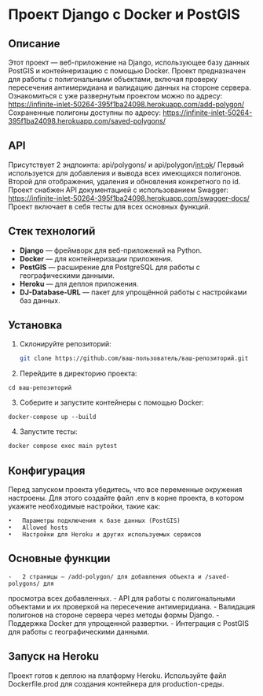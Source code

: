 # Проект Django с Docker и PostGIS

## Описание

Этот проект — веб-приложение на Django, использующее базу данных PostGIS
и контейнеризацию с помощью Docker. Проект предназначен для работы
с полигональными объектами, включая проверку пересечения антимеридиана
и валидацию данных на стороне сервера.
Ознакомиться с уже развернутым проектом можно по адресу:
https://infinite-inlet-50264-395f1ba24098.herokuapp.com/add-polygon/
Сохраненные полигоны доступны по адресу:
https://infinite-inlet-50264-395f1ba24098.herokuapp.com/saved-polygons/

## API

Присутствует 2 эндпоинта: api/polygons/ и api/polygon/<int:pk>/
Первый используется для добавления и вывода всех имеющихся полигонов.
Второй для отображения, удаления и обновления конкретного по id.
Проект снабжен API документацией с использованием Swagger:
https://infinite-inlet-50264-395f1ba24098.herokuapp.com/swagger-docs/
Проект включает в себя тесты для всех основных функций.

## Стек технологий

- **Django** — фреймворк для веб-приложений на Python.
- **Docker** — для контейнеризации приложения.
- **PostGIS** — расширение для PostgreSQL для работы с географическими данными.
- **Heroku** — для деплоя приложения.
- **DJ-Database-URL** — пакет для упрощённой работы с настройками баз данных.

## Установка

1. Склонируйте репозиторий:

   ```bash
   git clone https://github.com/ваш-пользователь/ваш-репозиторий.git
   ```
2.	Перейдите в директорию проекта:

```
cd ваш-репозиторий

```
3.	Соберите и запустите контейнеры с помощью Docker:

```
docker-compose up --build

```
4. Запустите тесты:

```bash
docker compose exec main pytest
```

## Конфигурация

Перед запуском проекта убедитесь, что все переменные окружения настроены.
Для этого создайте файл .env в корне проекта, в котором укажите необходимые настройки, такие как:

	•	Параметры подключения к базе данных (PostGIS)
	•	Allowed hosts
	•	Настройки для Heroku и других используемых сервисов

## Основные функции

    -   2 страницы — /add-polygon/ для добавления объекта и /saved-polygons/ для
просмотра всех добавленных.
    -   API для работы с полигональными объектами и их проверкой на пересечение
антимеридиана.
	-	Валидация полигонов на стороне сервера через методы формы Django.
	-	Поддержка Docker для упрощенной развертки.
	-	Интеграция с PostGIS для работы с географическими данными.

## Запуск на Heroku

Проект готов к деплою на платформу Heroku.
Используйте файл Dockerfile.prod для создания контейнера для production-среды.
